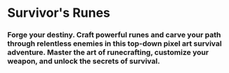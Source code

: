 # Survivor's Runes

### Forge your destiny. Craft powerful runes and carve your path through relentless enemies in this top-down pixel art survival adventure. Master the art of runecrafting, customize your weapon, and unlock the secrets of survival.
